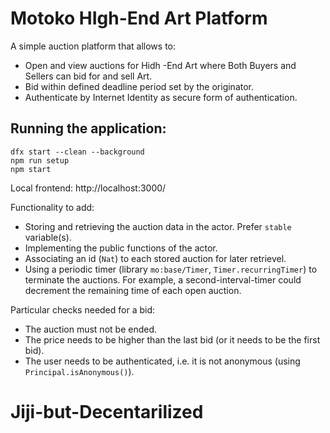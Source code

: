 # Motoko HIgh-End Art Platform


A simple auction platform that allows to:
* Open and view auctions for Hidh -End Art where Both Buyers and Sellers can bid for and sell Art.
* Bid within defined deadline period set by the originator.
* Authenticate by Internet Identity as secure form of authentication.



## Running the application:

```
dfx start --clean --background
npm run setup
npm start
```

Local frontend: http://localhost:3000/

Functionality to add:
* Storing and retrieving the auction data in the actor. Prefer `stable` variable(s).
* Implementing the public functions of the actor.
* Associating an id (`Nat`) to each stored auction for later retrievel.
* Using a periodic timer (library `mo:base/Timer`, `Timer.recurringTimer`) to terminate the auctions. 
  For example, a second-interval-timer could decrement the remaining time of each open auction.

Particular checks needed for a bid:
* The auction must not be ended.
* The price needs to be higher than the last bid (or it needs to be the first bid).
* The user needs to be authenticated, i.e. it is not anonymous (using `Principal.isAnonymous()`).
# Jiji-but-Decentarilized
